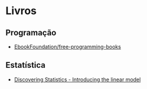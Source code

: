 
# Livros

## Programação

- [EbookFoundation/free-programming-books](https://github.com/EbookFoundation/free-programming-books/blob/master/free-programming-books-pt_BR.md)

## Estatística

- [Discovering Statistics - Introducing the linear model](http://www.discoveringstatistics.com/docs/linearmodels.pdf)
